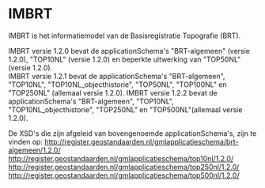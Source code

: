 # IMBRT
IMBRT is het informatiemodel van de Basisregistratie Topografie (BRT). 

IMBRT versie 1.2.0 bevat de applicationSchema's "BRT-algemeen" (versie 1.2.0), "TOP10NL" (versie 1.2.0) en beperkte uitwerking van "TOP50NL" (versie 1.2.0).  
IMBRT versie 1.2.1 bevat de applicationSchema's "BRT-algemeen", "TOP10NL", "TOP10NL_objecthistorie", "TOP50NL", "TOP100NL" en "TOP250NL" (allemaal versie 1.2.0).
IMBRT versie 1.2.2 bevat de applicationSchema's "BRT-algemeen", "TOP10NL", "TOP10NL_objecthistorie", "TOP250NL" en "TOP500NL"(allemaal versie 1.2.0).

De XSD's die zijn afgeleid van bovengenoemde applicationSchema's, zijn te vinden op: 
http://register.geostandaarden.nl/gmlapplicatieschema/brt-algemeen/1.2.0/ 
http://register.geostandaarden.nl/gmlapplicatieschema/top10nl/1.2.0/ 
http://register.geostandaarden.nl/gmlapplicatieschema/top250nl/1.2.0/ 
http://register.geostandaarden.nl/gmlapplicatieschema/top500nl/1.2.0/ 